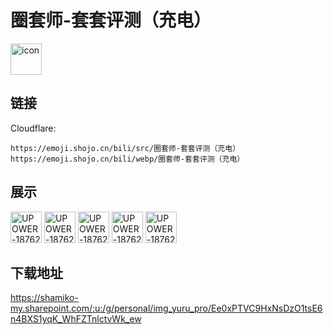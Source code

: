 # 圈套师-套套评测（充电）
<img src="https://emoji.shojo.cn/bili/src/圈套师-套套评测（充电）/icon.png" width="50" height="50" alt="icon">

## 链接
Cloudflare:
```
https://emoji.shojo.cn/bili/src/圈套师-套套评测（充电）
https://emoji.shojo.cn/bili/webp/圈套师-套套评测（充电）
```
## 展示
<img src="https://emoji.shojo.cn/bili/src/圈套师-套套评测（充电）/UPOWER-1876221-火箭发射.png" width="50" height="50" alt="UPOWER-1876221-火箭发射">
<img src="https://emoji.shojo.cn/bili/src/圈套师-套套评测（充电）/UPOWER-1876221-抱抱.png" width="50" height="50" alt="UPOWER-1876221-抱抱">
<img src="https://emoji.shojo.cn/bili/src/圈套师-套套评测（充电）/UPOWER-1876221-汪.png" width="50" height="50" alt="UPOWER-1876221-汪">
<img src="https://emoji.shojo.cn/bili/src/圈套师-套套评测（充电）/UPOWER-1876221-堵漏.png" width="50" height="50" alt="UPOWER-1876221-堵漏">
<img src="https://emoji.shojo.cn/bili/src/圈套师-套套评测（充电）/UPOWER-1876221-挂挡加速.png" width="50" height="50" alt="UPOWER-1876221-挂挡加速">

## 下载地址

https://shamiko-my.sharepoint.com/:u:/g/personal/img_yuru_pro/Ee0xPTVC9HxNsDzO1tsE6n4BXS1yqK_WhFZTnlctvWk_ew